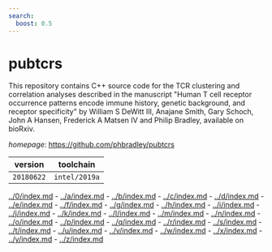 ```yaml
---
search:
  boost: 0.5
---
```

# pubtcrs

This repository contains C++ source code for the TCR clustering  and correlation analyses described in the manuscript "Human T cell receptor  occurrence patterns encode immune history, genetic background, and receptor  specificity" by William S DeWitt III, Anajane Smith, Gary Schoch, John A Hansen,  Frederick A Matsen IV and Philip Bradley, available on bioRxiv.

*homepage*: <https://github.com/phbradley/pubtcrs>

version | toolchain
--------|----------
``20180622`` | ``intel/2019a``

[../0/index.md](0) - [../a/index.md](a) - [../b/index.md](b) - [../c/index.md](c) - [../d/index.md](d) - [../e/index.md](e) - [../f/index.md](f) - [../g/index.md](g) - [../h/index.md](h) - [../i/index.md](i) - [../j/index.md](j) - [../k/index.md](k) - [../l/index.md](l) - [../m/index.md](m) - [../n/index.md](n) - [../o/index.md](o) - [../p/index.md](p) - [../q/index.md](q) - [../r/index.md](r) - [../s/index.md](s) - [../t/index.md](t) - [../u/index.md](u) - [../v/index.md](v) - [../w/index.md](w) - [../x/index.md](x) - [../y/index.md](y) - [../z/index.md](z)

